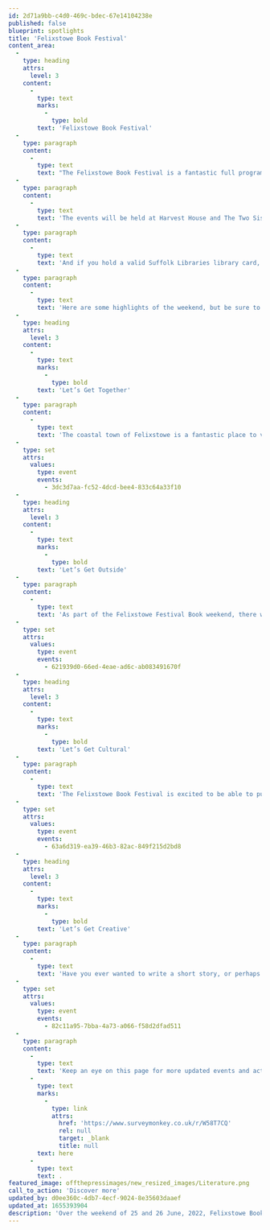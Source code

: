 ```yaml
---
id: 2d71a9bb-c4d0-469c-bdec-67e14104238e
published: false
blueprint: spotlights
title: 'Felixstowe Book Festival'
content_area:
  -
    type: heading
    attrs:
      level: 3
    content:
      -
        type: text
        marks:
          -
            type: bold
        text: 'Felixstowe Book Festival'
  -
    type: paragraph
    content:
      -
        type: text
        text: "The Felixstowe Book Festival is a fantastic full programme of events\_with an exciting line up of speakers, taking place on 25-26 June, with\_preview events starting from 11 June."
  -
    type: paragraph
    content:
      -
        type: text
        text: 'The events will be held at Harvest House and The Two Sisters Arts Centre as well as one very special event at Felixstowe Museum. As a special feature, there will be a free online event, My Pen is the Wing of a Bird: New Fiction by Afghan Women, with contributors joining from all around the world.'
  -
    type: paragraph
    content:
      -
        type: text
        text: 'And if you hold a valid Suffolk Libraries library card, you can take advantage of the great concession prices when booking!'
  -
    type: paragraph
    content:
      -
        type: text
        text: 'Here are some highlights of the weekend, but be sure to check out the full listings so you don’t miss out on anything.'
  -
    type: heading
    attrs:
      level: 3
    content:
      -
        type: text
        marks:
          -
            type: bold
        text: 'Let’s Get Together'
  -
    type: paragraph
    content:
      -
        type: text
        text: 'The coastal town of Felixstowe is a fantastic place to visit and if you are looking for things to do at the seaside this June, then the Felixstowe Book Festival is a great way to explore the town and be part of a fantastic festival of words and culture with events taking place over three locations. Why not explore some of the Suffolk Sea programme of events, such as Suffolk Connected by the Sea.'
  -
    type: set
    attrs:
      values:
        type: event
        events:
          - 3dc3d7aa-fc52-4dcd-bee4-833c64a33f10
  -
    type: heading
    attrs:
      level: 3
    content:
      -
        type: text
        marks:
          -
            type: bold
        text: 'Let’s Get Outside'
  -
    type: paragraph
    content:
      -
        type: text
        text: 'As part of the Felixstowe Festival Book weekend, there will be four historic yachts to view (and possibly even board) at the harbour, Levington. Why not take a wander down to the harbour between festival events and take a look at these fantastic yachts and the history that they carry.'
  -
    type: set
    attrs:
      values:
        type: event
        events:
          - 621939d0-66ed-4eae-ad6c-ab083491670f
  -
    type: heading
    attrs:
      level: 3
    content:
      -
        type: text
        marks:
          -
            type: bold
        text: 'Let’s Get Cultural'
  -
    type: paragraph
    content:
      -
        type: text
        text: 'The Felixstowe Book Festival is excited to be able to put on a free online event where contributors from around the world will be discussing the anthology, My Pen is the Wing of a Bird; short fiction in translation by Afghan Women.'
  -
    type: set
    attrs:
      values:
        type: event
        events:
          - 63a6d319-ea39-46b3-82ac-849f215d2bd8
  -
    type: heading
    attrs:
      level: 3
    content:
      -
        type: text
        marks:
          -
            type: bold
        text: 'Let’s Get Creative'
  -
    type: paragraph
    content:
      -
        type: text
        text: 'Have you ever wanted to write a short story, or perhaps you have already started but need some help to finish? As part of the programme of workshops at the Felixstowe Book Festival, you can join the workshop, How do we write a short story? with Amanda Hodgkinson and take part in exercises to help get your story written.'
  -
    type: set
    attrs:
      values:
        type: event
        events:
          - 82c11a95-7bba-4a73-a066-f58d2dfad511
  -
    type: paragraph
    content:
      -
        type: text
        text: 'Keep an eye on this page for more updated events and activities, as and when they happen. You can also tell us about events near you by clicking '
      -
        type: text
        marks:
          -
            type: link
            attrs:
              href: 'https://www.surveymonkey.co.uk/r/W58T7CQ'
              rel: null
              target: _blank
              title: null
        text: here
      -
        type: text
        text: .
featured_image: offthepressimages/new_resized_images/Literature.png
call_to_action: 'Discover more'
updated_by: d0ee360c-4db7-4ecf-9024-8e35603daaef
updated_at: 1655393904
description: 'Over the weekend of 25 and 26 June, 2022, Felixstowe Book Festival are hosting a fantastic line up of events connecting creativity and the sea - a great way to explore one of our county''s coastal towns and meet new people. Take a look at some of the free and low-cost events that we have picked to share with you.'
---
```

